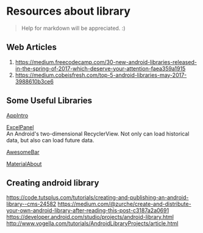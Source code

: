 # Resources about library

>Help for markdown will be appreciated. :)

## Web Articles
1. https://medium.freecodecamp.com/30-new-android-libraries-released-in-the-spring-of-2017-which-deserve-your-attention-faea359a1915
2. https://medium.cobeisfresh.com/top-5-android-libraries-may-2017-3988610b3ce6

## Some Useful Libraries

   [AppIntro](https://github.com/GeorgeArgyrakis/FloatingKeyboard)
   
   [ExcelPanel](https://github.com/zhouchaoyuan/excelPanel)  
   An Android's two-dimensional RecyclerView. Not only can load historical data, but also can load future data.  

   [AwesomeBar](https://github.com/florent37/AwesomeBar)
   
   [MaterialAbout](https://github.com/jrvansuita/MaterialAbout)
   
## Creating android library
   https://code.tutsplus.com/tutorials/creating-and-publishing-an-android-library--cms-24582
   https://medium.com/@zurche/create-and-distribute-your-own-android-library-after-reading-this-post-c3187a2a0691
   https://developer.android.com/studio/projects/android-library.html
   http://www.vogella.com/tutorials/AndroidLibraryProjects/article.html
